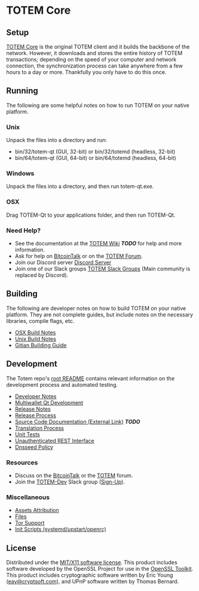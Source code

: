 TOTEM Core
=====================

Setup
---------------------
[TOTEM Core](http://totem.org/wallet) is the original TOTEM client and it builds the backbone of the network. However, it downloads and stores the entire history of TOTEM transactions; depending on the speed of your computer and network connection, the synchronization process can take anywhere from a few hours to a day or more. Thankfully you only have to do this once.

Running
---------------------
The following are some helpful notes on how to run TOTEM on your native platform.

### Unix

Unpack the files into a directory and run:

- bin/32/totem-qt (GUI, 32-bit) or bin/32/totemd (headless, 32-bit)
- bin/64/totem-qt (GUI, 64-bit) or bin/64/totemd (headless, 64-bit)

### Windows

Unpack the files into a directory, and then run totem-qt.exe.

### OSX

Drag TOTEM-Qt to your applications folder, and then run TOTEM-Qt.

### Need Help?

* See the documentation at the [TOTEM Wiki](https://en.bitcoin.it/wiki/Main_Page) ***TODO***
for help and more information.
* Ask for help on [BitcoinTalk](https://bitcointalk.org/index.php?topic=1262920.0) or on the [TOTEM Forum](http://forum.totem.org/).
* Join our Discord server [Discord Server](https://discord.totem.org)
* Join one of our Slack groups [TOTEM Slack Groups](https://totem.org/slack-logins/) (Main community is replaced by Discord).

Building
---------------------
The following are developer notes on how to build TOTEM on your native platform. They are not complete guides, but include notes on the necessary libraries, compile flags, etc.

- [OSX Build Notes](build-osx.md)
- [Unix Build Notes](build-unix.md)
- [Gitian Building Guide](gitian-building.md)

Development
---------------------
The Totem repo's [root README](https://github.com/TOTEM-Project/TOTEM/blob/master/README.md) contains relevant information on the development process and automated testing.

- [Developer Notes](developer-notes.md)
- [Multiwallet Qt Development](multiwallet-qt.md)
- [Release Notes](release-notes.md)
- [Release Process](release-process.md)
- [Source Code Documentation (External Link)](https://dev.visucore.com/bitcoin/doxygen/) ***TODO***
- [Translation Process](translation_process.md)
- [Unit Tests](unit-tests.md)
- [Unauthenticated REST Interface](REST-interface.md)
- [Dnsseed Policy](dnsseed-policy.md)

### Resources

* Discuss on the [BitcoinTalk](https://bitcointalk.org/index.php?topic=1262920.0) or the [TOTEM](http://forum.totem.org/) forum.
* Join the [TOTEM-Dev](https://totem-dev.slack.com/) Slack group ([Sign-Up](https://totem-dev.herokuapp.com/)).

### Miscellaneous
- [Assets Attribution](assets-attribution.md)
- [Files](files.md)
- [Tor Support](tor.md)
- [Init Scripts (systemd/upstart/openrc)](init.md)

License
---------------------
Distributed under the [MIT/X11 software license](http://www.opensource.org/licenses/mit-license.php).
This product includes software developed by the OpenSSL Project for use in the [OpenSSL Toolkit](https://www.openssl.org/). This product includes
cryptographic software written by Eric Young ([eay@cryptsoft.com](mailto:eay@cryptsoft.com)), and UPnP software written by Thomas Bernard.
